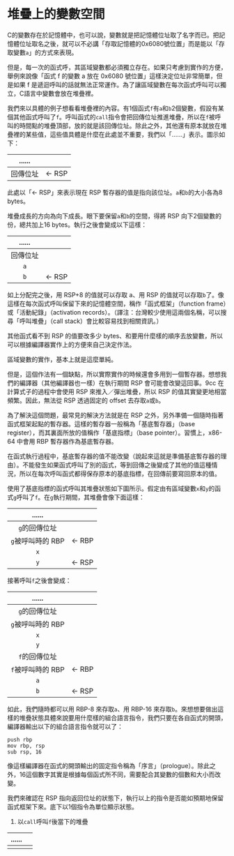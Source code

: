 # 堆疊上的變數空間

C的變數存在於記憶體中，也可以說，變數就是把記憶體位址取了名字而已。把記憶體位址取名之後，就可以不必講「存取記憶體的0x6080號位置」而是能以「存取變數`a`」的方式來表現。

但是，每一次的函式呼，其區域變數都必須獨立存在。如果只考慮到實作的方便，舉例來說像「函式 f 的變數 a 放在 0x6080 號位置」這樣決定位址非常簡單，但是如果 f 是遞迴呼叫的話就無法正常運作。為了讓區域變數在每次函式呼叫可以獨立，C語言中變數會放在堆疊裡。

我們來以具體的例子想看看堆疊裡的內容。有1個函式`f`有`a`和`b`2個變數，假設有某個其他函式呼叫了`f`。呼叫函式的`call`指令會把回傳位址推進堆疊，所以在`f`被呼叫的時間點的堆疊頂部，放的就是該回傳位址。除此之外，其他還有原本就放在堆疊裡的某些值，這些值具體是什麼在此處並不重要，我們以「......」表示。圖示如下：

| ...... |  |
| :---: | :--- |
| 回傳位址 | ← RSP |

此處以「← RSP」來表示現在 RSP 暫存器的值是指向該位址。`a`和`b`的大小各為8 bytes。

堆疊成長的方向為向下成長。眼下要保留`a`和`b`的空間，得將 RSP 向下2個變數的份，總共加上16 bytes。執行之後會變成以下這樣：

| ...... |  |
| :---: | :--- |
| 回傳位址 |  |
| `a` |  |
| `b` | ← RSP |

如上分配完之後，用 RSP+8 的值就可以存取 a、用 RSP 的值就可以存取`b`了。像這樣在每次函式呼叫保留下來的記憶體空間，稱作「函式框架」（function frame）或「活動紀錄」（activation records）。（譯注：台灣較少使用這兩個名稱，可以搜尋「呼叫堆疊」（call stack）會比較容易找到相關資訊。）

其他函式看不到 RSP 的值要改多少 bytes、和要用什麼樣的順序去放變數，所以可以根據編譯器實作上的方便來自己決定作法。

區域變數的實作，基本上就是這麼單純。

但是，這個作法有一個缺點，所以實際實作的時候還會多用到一個暫存器。想想我們的編譯器（其他編譯器也一樣）在執行期間 RSP 會可能會改變這回事。9cc 在計算式子的過程中會使用 RSP 來推入／彈出堆疊，所以 RSP 的值其實變更地相當頻繁。因此，無法從 RSP 透過固定的 offset 去存取`a`或`b`。

為了解決這個問題，最常見的解決方法就是在 RSP 之外，另外準備一個隨時指著函式框架起點的暫存器。這樣的暫存器一般稱為「基底暫存器」（base register），而其裏面所放的值稱作「基底指標」（base pointer）。習慣上，x86-64 中會用 RBP 暫存器作為基底暫存器。

在函式執行過程中，基底暫存器的值不能改變（說起來這就是準備基底暫存器的理由）。不能發生如果函式呼叫了別的函式，等到回傳之後變成了其他的值這種情況，所以在每次呼叫函式都得保存原本的基底指標，在回傳前要寫回原本的值。

使用了基底指標的函式呼叫其堆疊狀態如下圖所示。假定由有區域變數`x`和`y`的函式`g`呼叫了`f`。在`g`執行期間，其堆疊會像下面這樣：

| ...... |  |
| :---: | :--- |
| `g`的回傳位址 |  |
| `g`被呼叫時的 RBP | ← RBP |
| `x` |  |
| `y` | ← RSP |

接著呼叫`f`之後會變成：

| ...... |  |
| :---: | :--- |
| `g`的回傳位址 |  |
| `g`被呼叫時的 RBP |  |
| `x` |  |
| `y` |  |
| `f`的回傳位址 |  |
| `f`被呼叫時的 RBP | ← RBP |
| `a` |  |
| `b` | ← RSP |

如此，我們隨時都可以用 RBP-8 來存取`a`、用 RBP-16 來存取`b`。來想想要做出這樣的堆疊狀態具體來說要用什麼樣的組合語言指令，我們只要在各自函式的開頭，編譯器輸出以下的組合語言指令就可以了：

```text
push rbp
mov rbp, rsp
sub rsp, 16
```

像這樣編譯器在函式的開頭輸出的固定指令稱為「序言」（prologue）。除此之外，16這個數字其實是根據每個函式所不同，需要配合其變數的個數和大小而改變。

我們來確認在 RSP 指向返回位址的狀態下，執行以上的指令是否能如預期地保留函式框架下來。底下以1個指令為單位顯示狀態。

1. 以`call`呼叫`f`後當下的堆疊

| ...... |  |
| :---: | :--- |
|  |  |

